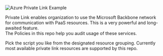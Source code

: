 ![Azure Private Link Example](https://docs.microsoft.com/en-us/azure/storage/common/media/storage-private-endpoints/storage-private-endpoints-overview.jpg)  

Private Link enables organization to use the Microsoft Backbone network for communication with PaaS resources. This is a very powerful and long-awaited feature.  
The Policies in this repo help you audit usage of these services.  
  
Pick the script you like from the designated resource grouping. Currently most available private link resources are supported by this repo.
